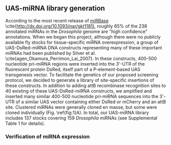 ## UAS-miRNA library generation

According to the most recent release of [miRBase](http://mirbase.org) \cite{http://dx.doi.org/10.1093/nar/gkt1181}, roughly 65% of the 238 annotated miRNAs in the *Drosophila* genome are "high confidence" annotations. When we began this project, although there were no publicly available fly stocks for tissue-specific miRNA overexpression, a group of UAS-DsRed-miRNA DNA constructs representing many of these important miRNAs had been published by Silver et al. \cite{agen_Okamura_Perrimon_Lai_2007}. In these constructs, 400-500 nucleotide pri-miRNA regions were inserted into the 3'-UTR of the fluorescent protein DsRed, itself part of a P-element-based UAS transgenesis vector. To facilitate the genetics of our proposed screening protocol, we decided to generate a library of site-specific insertions of these constructs. In addition to adding attB recombinase recognition sites to 40 existing of these UAS-DsRed-miRNA constructs, we amplified and inserted many similar 400-500 nucleotide pri-miRNA sequences into the 3'-UTR of a similar UAS vector containing either DsRed or mCherry and an attB site. Clustered miRNAs were generally cloned en masse, but some were cloned individually (Fig. \ref{fig:1}A).  In total, our UAS-miRNA library includes 137 stocks covering 159 *Drosophila* miRNAs (see Supplemental Table 1 for details). 

### Verification of miRNA expression
